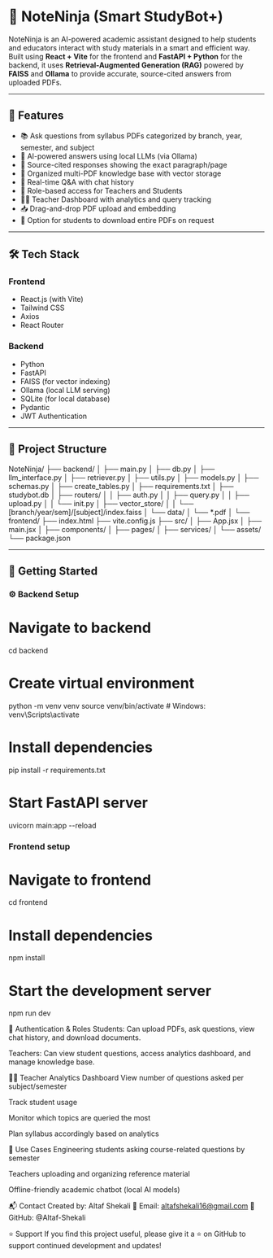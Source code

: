# 🧠 NoteNinja (Smart StudyBot+)

NoteNinja is an AI-powered academic assistant designed to help students and educators interact with study materials in a smart and efficient way. Built using **React + Vite** for the frontend and **FastAPI + Python** for the backend, it uses **Retrieval-Augmented Generation (RAG)** powered by **FAISS** and **Ollama** to provide accurate, source-cited answers from uploaded PDFs.

---

## 🚀 Features

- 📚 Ask questions from syllabus PDFs categorized by branch, year, semester, and subject
- 🧠 AI-powered answers using local LLMs (via Ollama)
- 📌 Source-cited responses showing the exact paragraph/page
- 📂 Organized multi-PDF knowledge base with vector storage
- 💬 Real-time Q&A with chat history
- 👥 Role-based access for Teachers and Students
- 🧑‍🏫 Teacher Dashboard with analytics and query tracking
- 📥 Drag-and-drop PDF upload and embedding
- 📄 Option for students to download entire PDFs on request

---

## 🛠️ Tech Stack

### Frontend
- React.js (with Vite)
- Tailwind CSS
- Axios
- React Router

### Backend
- Python
- FastAPI
- FAISS (for vector indexing)
- Ollama (local LLM serving)
- SQLite (for local database)
- Pydantic
- JWT Authentication

---

## 📁 Project Structure

NoteNinja/
├── backend/
│ ├── main.py
│ ├── db.py
│ ├── llm_interface.py
│ ├── retriever.py
│ ├── utils.py
│ ├── models.py
│ ├── schemas.py
│ ├── create_tables.py
│ ├── requirements.txt
│ ├── studybot.db
│ ├── routers/
│ │ ├── auth.py
│ │ ├── query.py
│ │ ├── upload.py
│ │ └── init.py
│ ├── vector_store/
│ │ └── [branch/year/sem]/[subject]/index.faiss
│ └── data/
│ └── *.pdf
│
└── frontend/
├── index.html
├── vite.config.js
├── src/
│ ├── App.jsx
│ ├── main.jsx
│ ├── components/
│ ├── pages/
│ ├── services/
│ └── assets/
└── package.json


---

## 🧪 Getting Started

### ⚙️ Backend Setup 
# Navigate to backend
cd backend

# Create virtual environment
python -m venv venv
source venv/bin/activate  # Windows: venv\Scripts\activate

# Install dependencies
pip install -r requirements.txt

# Start FastAPI server
uvicorn main:app --reload

### Frontend setup
# Navigate to frontend
cd frontend

# Install dependencies
npm install

# Start the development server
npm run dev

🔐 Authentication & Roles
Students: Can upload PDFs, ask questions, view chat history, and download documents.

Teachers: Can view student questions, access analytics dashboard, and manage knowledge base.

🧑‍🏫 Teacher Analytics Dashboard
View number of questions asked per subject/semester

Track student usage

Monitor which topics are queried the most

Plan syllabus accordingly based on analytics

📌 Use Cases
Engineering students asking course-related questions by semester

Teachers uploading and organizing reference material

Offline-friendly academic chatbot (local AI models)

📬 Contact
Created by: Altaf Shekali
📧 Email: altafshekali16@gmail.com
🔗 GitHub: @Altaf-Shekali

⭐ Support
If you find this project useful, please give it a ⭐ on GitHub to support continued development and updates!


